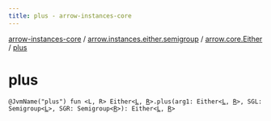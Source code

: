 ```yaml
---
title: plus - arrow-instances-core
---
```


[arrow-instances-core](../../index.html) / [arrow.instances.either.semigroup](../index.html) / [arrow.core.Either](index.html) / [plus](./plus.html)

# plus

`@JvmName("plus") fun <L, R> Either<`[`L`](plus.html#L)`, `[`R`](plus.html#R)`>.plus(arg1: Either<`[`L`](plus.html#L)`, `[`R`](plus.html#R)`>, SGL: Semigroup<`[`L`](plus.html#L)`>, SGR: Semigroup<`[`R`](plus.html#R)`>): Either<`[`L`](plus.html#L)`, `[`R`](plus.html#R)`>`